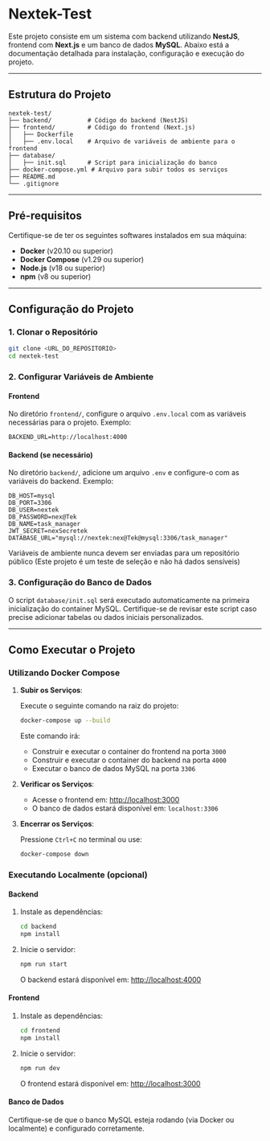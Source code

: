 # Nextek-Test

Este projeto consiste em um sistema com backend utilizando **NestJS**, frontend com **Next.js** e um banco de dados **MySQL**. Abaixo está a documentação detalhada para instalação, configuração e execução do projeto.

---

## Estrutura do Projeto

```
nextek-test/
├── backend/          # Código do backend (NestJS)
├── frontend/         # Código do frontend (Next.js)
│   ├── Dockerfile
│   ├── .env.local    # Arquivo de variáveis de ambiente para o frontend
├── database/
│   ├── init.sql      # Script para inicialização do banco
├── docker-compose.yml # Arquivo para subir todos os serviços
├── README.md
└── .gitignore
```

---

## Pré-requisitos

Certifique-se de ter os seguintes softwares instalados em sua máquina:

- **Docker** (v20.10 ou superior)
- **Docker Compose** (v1.29 ou superior)
- **Node.js** (v18 ou superior)
- **npm** (v8 ou superior)

---

## Configuração do Projeto

### 1. Clonar o Repositório

```bash
git clone <URL_DO_REPOSITORIO>
cd nextek-test
```

### 2. Configurar Variáveis de Ambiente

#### Frontend

No diretório `frontend/`, configure o arquivo `.env.local` com as variáveis necessárias para o projeto. Exemplo:

```env
BACKEND_URL=http://localhost:4000
```

#### Backend (se necessário)

No diretório `backend/`, adicione um arquivo `.env` e configure-o com as variáveis do backend. Exemplo:

```env
DB_HOST=mysql
DB_PORT=3306
DB_USER=nextek
DB_PASSWORD=nex@Tek
DB_NAME=task_manager
JWT_SECRET=nexSecretek
DATABASE_URL="mysql://nextek:nex@Tek@mysql:3306/task_manager"
```

Variáveis de ambiente nunca devem ser enviadas para um repositório público (Este projeto é um teste de seleção e não há dados sensíveis)

### 3. Configuração do Banco de Dados

O script `database/init.sql` será executado automaticamente na primeira inicialização do container MySQL. Certifique-se de revisar este script caso precise adicionar tabelas ou dados iniciais personalizados.

---

## Como Executar o Projeto

### Utilizando Docker Compose

1. **Subir os Serviços**:

   Execute o seguinte comando na raiz do projeto:

   ```bash
   docker-compose up --build
   ```

   Este comando irá:

   - Construir e executar o container do frontend na porta `3000`
   - Construir e executar o container do backend na porta `4000`
   - Executar o banco de dados MySQL na porta `3306`

2. **Verificar os Serviços**:

   - Acesse o frontend em: [http://localhost:3000](http://localhost:3000)
   - O banco de dados estará disponível em: `localhost:3306`

3. **Encerrar os Serviços**:

   Pressione `Ctrl+C` no terminal ou use:

   ```bash
   docker-compose down
   ```

### Executando Localmente (opcional)

#### Backend

1. Instale as dependências:

   ```bash
   cd backend
   npm install
   ```

2. Inicie o servidor:

   ```bash
   npm run start
   ```

   O backend estará disponível em: [http://localhost:4000](http://localhost:4000)

#### Frontend

1. Instale as dependências:

   ```bash
   cd frontend
   npm install
   ```

2. Inicie o servidor:

   ```bash
   npm run dev
   ```

   O frontend estará disponível em: [http://localhost:3000](http://localhost:3000)

#### Banco de Dados

Certifique-se de que o banco MySQL esteja rodando (via Docker ou localmente) e configurado corretamente.
